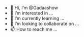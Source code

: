 - 👋 Hi, I’m @Gadaashow
- 👀 I’m interested in ...
- 🌱 I’m currently learning ...
- 💞️ I’m looking to collaborate on ...
- 📫 How to reach me ...

<!---
Gadaashow/Gadaashow is a ✨ special ✨ repository because its `README.md` (this file) appears on your GitHub profile.
You can click the Preview link to take a look at your changes.
--->
